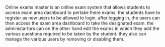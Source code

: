 Online exams master is an online exam system that allows students to access exam area dashboard to pertake there exams. the students have to register as new users to be allowed to login. 
after logging in, the users can then access the exam area dashboard to take the designated exam.
the administartors can on the other hand edit the exams in which they add the various questions required to be taken by the student.
they also can manage the various users by removing or disabling them.
